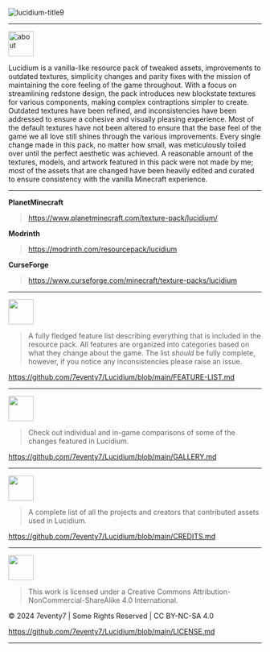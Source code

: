 ![lucidium-title9](https://github.com/7eventy7/Lucidium/assets/75962770/d3be089e-ba98-41be-bdb4-cff89cc0cab2)
<hr>

<img src="https://github.com/7eventy7/Lucidium/assets/75962770/48342f49-3103-4110-9358-7f369df3ce39" alt="about" style="height: 50px;">

Lucidium is a vanilla-like resource pack of tweaked assets, improvements to outdated textures, simplicity changes and parity fixes with the mission of maintaining the core feeling of the game throughout. With a focus on streamlining redstone design, the pack introduces new blockstate textures for various components, making complex contraptions simpler to create. Outdated textures have been refined, and inconsistencies have been addressed to ensure a cohesive and visually pleasing experience. Most of the default textures have not been altered to ensure that the base feel of the game we all love still shines through the various improvements. Every single change made in this pack, no matter how small, was meticulously toiled over until the perfect aesthetic was achieved. A reasonable amount of the textures, models, and artwork featured in this pack were not made by me; most of the assets that are changed have been heavily edited and curated to ensure consistency with the vanilla Minecraft experience.
<hr>

**PlanetMinecraft**
> https://www.planetminecraft.com/texture-pack/lucidium/

**Modrinth**
> https://modrinth.com/resourcepack/lucidium

**CurseForge**
> https://www.curseforge.com/minecraft/texture-packs/lucidium
<hr>

<img src="https://github.com/7eventy7/Lucidium/assets/75962770/65f69b58-3100-47f6-acb8-abea68c8cfd5" style="height: 50px;">

> A fully fledged feature list describing everything that is included in the resource pack. All features are organized into categories based on what they change about the game. The list *should* be fully complete, however, if you notice any inconsistencies please raise an issue.

https://github.com/7eventy7/Lucidium/blob/main/FEATURE-LIST.md
<hr>

<img src="https://github.com/7eventy7/Lucidium/assets/75962770/fd9b3e30-a776-4f03-bc87-7d17f836ed9f" style="height: 50px;">

> Check out individual and in-game comparisons of some of the changes featured in Lucidium.

https://github.com/7eventy7/Lucidium/blob/main/GALLERY.md
<hr>

<img src="https://github.com/7eventy7/Lucidium/assets/75962770/6a4b51a4-6e43-4b69-ab35-51db18ce293f" style="height: 50px;">

> A complete list of all the projects and creators that contributed assets used in Lucidium.

https://github.com/7eventy7/Lucidium/blob/main/CREDITS.md
<hr>

<img src="https://github.com/7eventy7/Lucidium/assets/75962770/51569b2a-05bc-449d-acac-18c47dcd27f0" style="height: 50px;">

> This work is licensed under a Creative Commons Attribution-NonCommercial-ShareAlike 4.0 International.

© 2024 7eventy7 | Some Rights Reserved | CC BY-NC-SA 4.0

https://github.com/7eventy7/Lucidium/blob/main/LICENSE.md
<hr>

